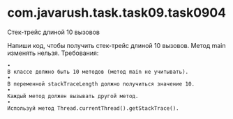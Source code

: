 # com.javarush.task.task09.task0904
Стек-трейс длиной 10 вызовов

Напиши код, чтобы получить стек-трейс длиной 10 вызовов. Метод main изменять нельзя.
Требования:

    •
    В классе должно быть 10 методов (метод main не учитывать).
    •
    В переменной stackTraceLength должно получиться значение 10.
    •
    Каждый метод должен вызывать другой метод.
    •
    Используй метод Thread.currentThread().getStackTrace().
